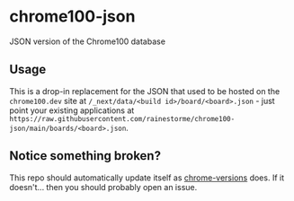 # chrome100-json

JSON version of the Chrome100 database

## Usage

This is a drop-in replacement for the JSON that used to be hosted on the `chrome100.dev` site at `/_next/data/<build id>/board/<board>.json` - just point your existing applications at `https://raw.githubusercontent.com/rainestorme/chrome100-json/main/boards/<board>.json`.

## Notice something broken?

This repo should automatically update itself as [chrome-versions](https://github.com/e9x/chrome-versions) does. If it doesn't... then you should probably open an issue.

